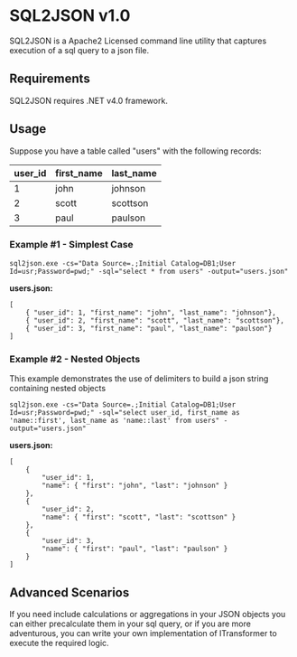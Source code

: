 SQL2JSON v1.0
=============

SQL2JSON is a Apache2 Licensed command line utility that captures execution of a sql query to a json file.

Requirements
------------
SQL2JSON requires .NET v4.0 framework.

Usage
-----

Suppose you have a table called "users" with the following records:

|user_id|first_name|last_name |
|-------|----------|----------|
|1      |john      |johnson   |
|2      |scott     |scottson  |
|3      |paul      |paulson   |


### Example #1 - Simplest Case

    sql2json.exe -cs="Data Source=.;Initial Catalog=DB1;User Id=usr;Password=pwd;" -sql="select * from users" -output="users.json"

**users.json:**

    [
    	{ "user_id": 1, "first_name": "john", "last_name": "johnson"},
    	{ "user_id": 2, "first_name": "scott", "last_name": "scottson"},
    	{ "user_id": 3, "first_name": "paul", "last_name": "paulson"}
    ]

### Example #2 - Nested Objects
This example demonstrates the use of delimiters to build a json string containing nested objects

    sql2json.exe -cs="Data Source=.;Initial Catalog=DB1;User Id=usr;Password=pwd;" -sql="select user_id, first_name as 'name::first', last_name as 'name::last' from users" -output="users.json"

**users.json:**

    [
    	{
    		"user_id": 1,
    		"name": { "first": "john", "last": "johnson" }
    	},
    	{
    		"user_id": 2,
    		"name": { "first": "scott", "last": "scottson" }
    	},
    	{
    		"user_id": 3,
    		"name": { "first": "paul", "last": "paulson" }
    	}
    ]

Advanced Scenarios
------------------

If you need include calculations or aggregations in your JSON objects you can either precalculate them in your sql query, or if you are more adventurous, you can write your own implementation of ITransformer to execute the required logic.